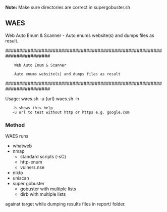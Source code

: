 **Note:** Make sure directories are correct in supergobuster.sh

## WAES
Web Auto Enum &amp; Scanner - Auto enums website(s) and dumps files as result.

########################################################################

        Web Auto Enum & Scanner

        Auto enums website(s) and dumps files as result

########################################################################

Usage: waes.sh -u {url}
       waes.sh -h

       -h shows this help
       -u url to test without http or https e.g. google.com



### Method

WAES runs
+ whatweb
+ nmap
  - standard scripts (-sC)
  - http-enum
  - vulners.nse
+ nikto
+ uniscan
+ super gobuster
  - gobuster with multiple lists
  - dirb with multiple lists


against target while dumping results files in report/ folder.



